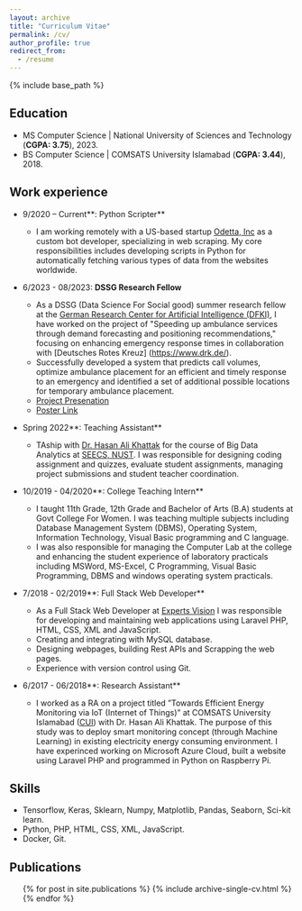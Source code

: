 ```yaml
---
layout: archive
title: "Curriculum Vitae"
permalink: /cv/
author_profile: true
redirect_from:
  - /resume
---
```


{% include base_path %}

## Education

* MS Computer Science \| National University of Sciences and Technology (**CGPA: 3.75**), 2023.
* BS Computer Science \| COMSATS University Islamabad (**CGPA: 3.44**), 2018.


## Work experience

* 9/2020 – Current**: Python Scripter**
    * I am working remotely with a US-based startup [Odetta, Inc](https://odetta.ai/) as a custom bot developer, specializing in web scraping. My core responsibilities includes developing scripts in Python for automatically fetching various types of data from the websites worldwide.

* 6/2023 - 08/2023: **DSSG Research Fellow**
    * As a DSSG (Data Science For Social good) summer research fellow at the [German Research Center for Artificial Intelligence (DFKI)](https://www.dfki.de/en/web/research/research-departments/data-science-and-its-applications), I have worked on the project of "Speeding up ambulance services through demand forecasting and positioning recommendations," focusing on enhancing emergency response times in collaboration with 
    [Deutsches Rotes Kreuz] (https://www.drk.de/).
    * Successfully developed a system that predicts call volumes, optimize ambulance placement for an efficient and timely response to an emergency and identified a set of additional possible locations for temporary ambulance placement.
    * [Project Presenation](https://www.youtube.com/watch?v=NOWofvaEsmk)
    * [Poster Link](https://samiakiran.github.io/files/DRK_poster_2023.pdf)

* Spring 2022**: Teaching Assistant**
  * TAship with [Dr. Hasan Ali Khattak](https://www.linkedin.com/in/hasanalikhattak/) for the course of Big Data Analytics at [SEECS, NUST](https://seecs.nust.edu.pk/). I was responsible for designing coding assignment and quizzes, evaluate student assignments, managing project submissions and student teacher coordination.

* 10/2019 - 04/2020**: College Teaching Intern**
  * I taught 11th Grade, 12th Grade and Bachelor of Arts (B.A) students at Govt College For Women. I was teaching multiple subjects including Database Management System (DBMS), Operating System, Information Technology,
Visual Basic programming and C language.
  * I was also responsible for managing the Computer Lab at the college and enhancing the student experience of
  laboratory practicals including MSWord, MS-Excel, C Programming, Visual Basic Programming, DBMS and
  windows operating system practicals.

* 7/2018 - 02/2019**: Full Stack Web Developer**
  * As a Full Stack Web Developer at [Experts Vision](https://eveati.com/) I was responsible for developing and maintaining web applications using Laravel PHP, HTML, CSS, XML and JavaScript. 
  * Creating and integrating with MySQL database. 
  * Designing webpages, building Rest APIs and Scrapping the web pages.
  * Experience with version control using Git.

* 6/2017 - 06/2018**: Research Assistant**

  * I worked as a RA on a project titled ”Towards Efficient Energy Monitoring via IoT (Internet of Things)” at COMSATS University Islamabad ([CUI](https://www.comsats.edu.pk/)) with Dr. Hasan Ali
  Khattak. The purpose of this study was to deploy smart monitoring concept (through Machine Learning) in
  existing electricity energy consuming environment. I have experinced working on Microsoft Azure Cloud, built a website using Laravel PHP
  and programmed in Python on Raspberry Pi.
  
## Skills

* Tensorflow, Keras, Sklearn, Numpy, Matplotlib, Pandas, Seaborn, Sci-kit learn.
* Python, PHP, HTML, CSS, XML, JavaScript.
* Docker, Git.

## Publications

  <ul>{% for post in site.publications %}
    {% include archive-single-cv.html %}
  {% endfor %}</ul>
 
